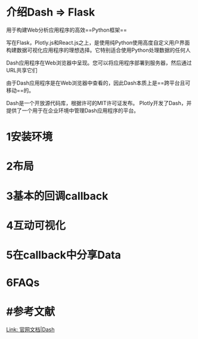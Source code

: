 # 介绍Dash => Flask

用于构建Web分析应用程序的高效==Python框架==

写在Flask，Plotly.js和React.js之上，是使用纯Python使用高度自定义用户界面构建数据可视化应用程序的理想选择。它特别适合使用Python处理数据的任何人

Dash应用程序在Web浏览器中呈现。您可以将应用程序部署到服务器，然后通过URL共享它们

由于Dash应用程序是在Web浏览器中查看的，因此Dash本质上是==跨平台且可移动==的。



Dash是一个开放源代码库，根据许可的MIT许可证发布。 Plotly开发了Dash，并提供了一个用于在企业环境中管理Dash应用程序的平台。



# 1安装环境



# 2布局



# 3基本的回调callback





# 4互动可视化





# 5在callback中分享Data





# 6FAQs











# #参考文献

[Link: 官网文档|Dash](https://dash.plotly.com/installation)